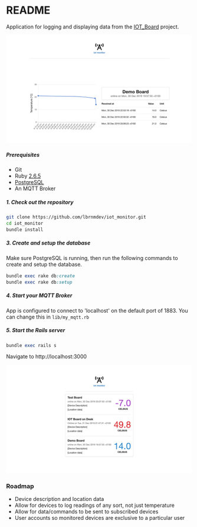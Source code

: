# README

Application for logging and displaying data from the [IOT_Board](https://github.com/lbrnmdev/iot_board) project.

![Diagram](app/assets/images/show.png)

##### Prerequisites

- Git
- Ruby [2.6.5](https://www.ruby-lang.org/en/news/2019/10/01/ruby-2-6-5-released/)
- [PostgreSQL](https://www.postgresql.org/docs/12/release-12-1.html)
- An MQTT Broker

##### 1. Check out the repository

```bash
git clone https://github.com/lbrnmdev/iot_monitor.git
cd iot_monitor
bundle install
```
##### 3. Create and setup the database

Make sure PostgreSQL is running, then run the following commands to create and setup the database.

```ruby
bundle exec rake db:create
bundle exec rake db:setup
```

##### 4. Start your MQTT Broker

App is configured to connect to 'localhost' on the default port of 1883. You can change this in `lib/my_mqtt.rb`

##### 5. Start the Rails server

```ruby
bundle exec rails s
```

Navigate to http://localhost:3000

![Diagram](app/assets/images/home.png)

### Roadmap
- Device description and location data
- Allow for devices to log readings of any sort, not just temperature
- Allow for data/commands to be sent to subscribed devices
- User accounts so monitored devices are exclusive to a particular user
